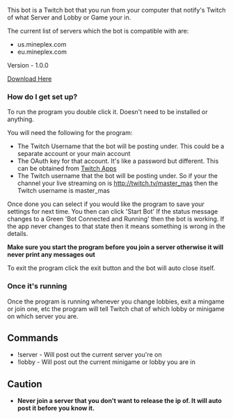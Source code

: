 This bot is a Twitch bot that you run from your computer that notify's Twitch of what Server and Lobby or Game your in.

The current list of servers which the bot is compatible with are:

* us.mineplex.com
* eu.mineplex.com 

Version - 1.0.0

[Download Here](https://bitbucket.org/master_mas/twitch-bot-mc-lobby-and-server-poster/downloads)

### How do I get set up? ###

To run the program you double click it. Doesn't need to be installed or anything.

You will need the following for the program:

* The Twitch Username that the bot will be posting under. This could be a separate account or your main account
* The OAuth key for that account. It's like a password but different. This can be obtained from [Twitch Apps](http://twitchapps.com/tmi/)
* The Twitch username that the bot will be posting under. So if your the channel your live streaming on is http://twitch.tv/master_mas then the Twitch username is master_mas

Once done you can select if you would like the program to save your settings for next time.
You then can click 'Start Bot' If the status message changes to a Green 'Bot Connected and Running' then the bot is working.
If the app never changes to that state then it means something is wrong in the details.

**Make sure you start the program before you join a server otherwise it will never print any messages out**

To exit the program click the exit button and the bot will auto close itself.

### Once it's running ###
Once the program is running whenever you change lobbies, exit a mingame or join one, etc the program will tell Twitch chat of which lobby or minigame on which server you are.

## Commands ##
* !server - Will post out the current server you're on
* !lobby - Will post out the current minigame or lobby you are in

## Caution ##
* **Never join a server that you don't want to release the ip of. It will auto post it before you know it.**